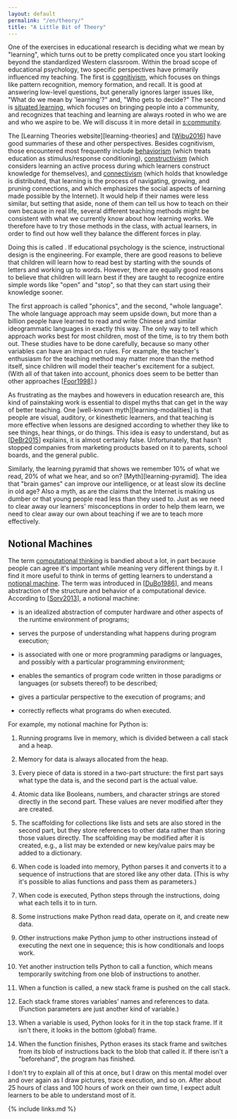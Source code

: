 ```yaml
---
layout: default
permalink: "/en/theory/"
title: "A Little Bit of Theory"
---
```


One of the exercises in educational research is deciding what we mean
by "learning", which turns out to be pretty complicated once you start
looking beyond the standardized Western classroom. Within the broad
scope of educational psychology, two specific perspectives have
primarily influenced my teaching. The first is
[cognitivism](#g:cognitivism), which focuses on things like pattern
recognition, memory formation, and recall. It is good at answering
low-level questions, but generally ignores larger issues like, "What
do we mean by 'learning'?" and, "Who gets to decide?" The second is
[situated learning](#g:situated-learning), which focuses on bringing
people into a community, and recognizes that teaching and learning are
always rooted in who we are and who we aspire to be. We will discuss
it in more detail in [s:community](#CHAPTER).

The [Learning Theories website][learning-theories] and
[[Wibu2016](#CITE)] have good summaries of these and other
perspectives.  Besides cognitivism, those encountered most frequently
include [behaviorism](#g:behaviorism) (which treats education as
stimulus/response conditioning), [constructivism](#g:constructivism)
(which considers learning an active process during which learners
construct knowledge for themselves), and
[connectivism](#g:connectivism) (which holds that knowledge is
distributed, that learning is the process of navigating, growing, and
pruning connections, and which emphasizes the social aspects of
learning made possible by the Internet). It would help if their names
were less similar, but setting that aside, none of them can tell us
how to teach on their own because in real life, several different
teaching methods might be consistent with what we currently know about
how learning works. We therefore have to try those methods in the
class, with actual learners, in order to find out how well they
balance the different forces in play.

Doing this is called . If educational psychology is the science,
instructional design is the engineering. For example, there are good
reasons to believe that children will learn how to read best by starting
with the sounds of letters and working up to words. However, there are
equally good reasons to believe that children will learn best if they
are taught to recognize entire simple words like "open" and "stop", so
that they can start using their knowledge sooner.

The first approach is called "phonics", and the second, "whole
language". The whole language approach may seem upside down, but more
than a billion people have learned to read and write Chinese and similar
ideogrammatic languages in exactly this way. The only way to tell which
approach works best for most children, most of the time, is to try them
both out. These studies have to be done carefully, because so many other
variables can have an impact on rules. For example, the teacher's
enthusiasm for the teaching method may matter more than the method
itself, since children will model their teacher's excitement for a
subject. (With all of that taken into account, phonics does seem to be
better than other approaches [[Foor1998](#CITE)].)

As frustrating as the maybes and howevers in education research are,
this kind of painstaking work is essential to dispel myths that can
get in the way of better teaching. One [well-known
myth][learning-modalities] is that people are visual, auditory, or
kinesthetic learners, and that teaching is more effective when lessons
are designed according to whether they like to see things, hear
things, or do things. This idea is easy to understand, but as
[[DeBr2015](#CITE)] explains, it is almost certainly
false. Unfortunately, that hasn't stopped companies from marketing
products based on it to parents, school boards, and the general
public.

Similarly, the learning pyramid that shows we remember 10% of what we
read, 20% of what we hear, and so on?  [Myth][learning-pyramid].  The
idea that "brain games" can improve our intelligence, or at least slow
its decline in old age? Also a myth, as are the claims that the
Internet is making us dumber or that young people read less than they
used to. Just as we need to clear away our learners' misconceptions in
order to help them learn, we need to clear away our own about teaching
if we are to teach more effectively.

## Notional Machines

The term [computational thinking](#g:computational-thinking) is
bandied about a lot, in part because people can agree it's important
while meaning very different things by it. I find it more useful to
think in terms of getting learners to understand a [notional
machine](#g:notional-machine). The term was introduced in
[[DuBo1986](#CITE)], and means abstraction of the structure and
behavior of a computational device. According to [[Sorv2013](#CITE)],
a notional machine:

- is an idealized abstraction of computer hardware and other aspects
  of the runtime environment of programs;

- serves the purpose of understanding what happens during program
  execution;

- is associated with one or more programming paradigms or languages,
  and possibly with a particular programming environment;

- enables the semantics of program code written in those paradigms or
  languages (or subsets thereof) to be described;

- gives a particular perspective to the execution of programs; and

- correctly reflects what programs do when executed.

For example, my notional machine for Python is:

1. Running programs live in memory, which is divided between a call
   stack and a heap.

1. Memory for data is always allocated from the heap.

1. Every piece of data is stored in a two-part structure: the first
   part says what type the data is, and the second part is the actual
   value.

1. Atomic data like Booleans, numbers, and character strings are stored
   directly in the second part. These values are never modified after
   they are created.

1. The scaffolding for collections like lists and sets are also stored
   in the second part, but they store references to other data rather
   than storing those values directly. The scaffolding may be modified
   after it is created, e.g., a list may be extended or new key/value
   pairs may be added to a dictionary.

1. When code is loaded into memory, Python parses it and converts it to
   a sequence of instructions that are stored like any other data.
   (This is why it's possible to alias functions and pass them as
   parameters.)

1. When code is executed, Python steps through the instructions, doing
   what each tells it to in turn.

1. Some instructions make Python read data, operate on it, and create
   new data.

1. Other instructions make Python jump to other instructions instead of
   executing the next one in sequence; this is how conditionals and
   loops work.

1. Yet another instruction tells Python to call a function, which means
   temporarily switching from one blob of instructions to another.

1. When a function is called, a new stack frame is pushed on the call
   stack.

1. Each stack frame stores variables' names and references to data.
   (Function parameters are just another kind of variable.)

1. When a variable is used, Python looks for it in the top stack frame.
   If it isn't there, it looks in the bottom (global) frame.

1. When the function finishes, Python erases its stack frame and
   switches from its blob of instructions back to the blob that called
   it. If there isn't a "beforehand", the program has finished.

I don't try to explain all of this at once, but I draw on this mental
model over and over again as I draw pictures, trace execution, and so
on. After about 25 hours of class and 100 hours of work on their own
time, I expect adult learners to be able to understand most of it.

{% include links.md %}
